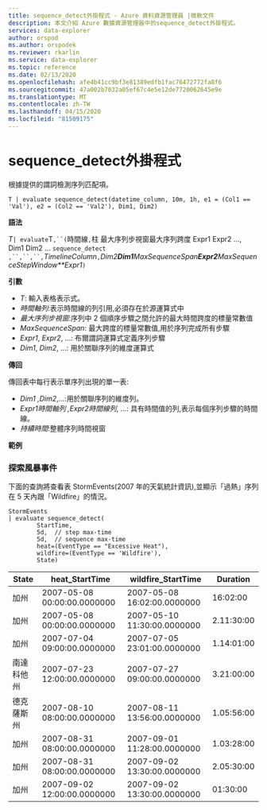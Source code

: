 ```yaml
---
title: sequence_detect外掛程式 - Azure 資料資源管理員 |微軟文件
description: 本文介紹 Azure 數據資源管理器中的sequence_detect外掛程式。
services: data-explorer
author: orspod
ms.author: orspodek
ms.reviewer: rkarlin
ms.service: data-explorer
ms.topic: reference
ms.date: 02/13/2020
ms.openlocfilehash: afe4b41cc9bf3e81389edfb1fac76472772fa8f6
ms.sourcegitcommit: 47a002b7032a05ef67c4e5e12de7720062645e9e
ms.translationtype: MT
ms.contentlocale: zh-TW
ms.lasthandoff: 04/15/2020
ms.locfileid: "81509175"
---
```

# <a name="sequence_detect-plugin"></a>sequence_detect外掛程式

根據提供的謂詞檢測序列匹配項。

```kusto
T | evaluate sequence_detect(datetime_column, 10m, 1h, e1 = (Col1 == 'Val'), e2 = (Col2 == 'Val2'), Dim1, Dim2)
```

**語法**

*T*`| evaluate`T`,``(`時間線`,`柱 最大序列步視窗最大序列跨度 Expr1 Expr2 ..., Dim1 Dim2 ... `sequence_detect` `,``,``,``,`*TimelineColumn*`,`*Dim2**Dim1**MaxSequenceSpan**Expr2**MaxSequenceStepWindow**Expr1*`)`

**引數**

* *T*: 輸入表格表示式。
* *時間軸列*:表示時間線的列引用,必須存在於源運算式中
* *最大序列步視窗*:序列中 2 個順序步驟之間允許的最大時間跨度的標量常數值
* *MaxSequenceSpan*: 最大跨度的標量常數值,用於序列完成所有步驟
* *Expr1*, *Expr2*, ...: 布爾謂詞運算式定義序列步驟
* *Dim1*, *Dim2*, ...: 用於關聯序列的維度運算式

**傳回**

傳回表中每行表示單序列出現的單一表:

* *Dim1* *,Dim2*,...:用於關聯序列的維度列。
* *Expr1*_*時間軸列* *,Expr2*_*時間線列*, ...: 具有時間值的列,表示每個序列步驟的時間線。
* *持續時間*:整體序列時間視窗

**範例**

### <a name="exploring-storm-events"></a>探索風暴事件 

下面的查詢將查看表 StormEvents(2007 年的天氣統計資訊),並顯示「過熱」序列在 5 天內跟「Wildfire」的情況。

```kusto
StormEvents
| evaluate sequence_detect(
        StartTime,
        5d,  // step max-time
        5d,  // sequence max-time
        heat=(EventType == "Excessive Heat"), 
        wildfire=(EventType == 'Wildfire'), 
        State)
```

|State|heat_StartTime|wildfire_StartTime|Duration|
|---|---|---|---|
|加州|2007-05-08 00:00:00.0000000|2007-05-08 16:02:00.0000000|16:02:00|
|加州|2007-05-08 00:00:00.0000000|2007-05-10 11:30:00.0000000|2.11:30:00|
|加州|2007-07-04 09:00:00.0000000|2007-07-05 23:01:00.0000000|1.14:01:00|
|南達科他州|2007-07-23 12:00:00.0000000|2007-07-27 09:00:00.0000000|3.21:00:00|
|德克薩斯州|2007-08-10 08:00:00.0000000|2007-08-11 13:56:00.0000000|1.05:56:00|
|加州|2007-08-31 08:00:00.0000000|2007-09-01 11:28:00.0000000|1.03:28:00|
|加州|2007-08-31 08:00:00.0000000|2007-09-02 13:30:00.0000000|2.05:30:00|
|加州|2007-09-02 12:00:00.0000000|2007-09-02 13:30:00.0000000|01:30:00|
